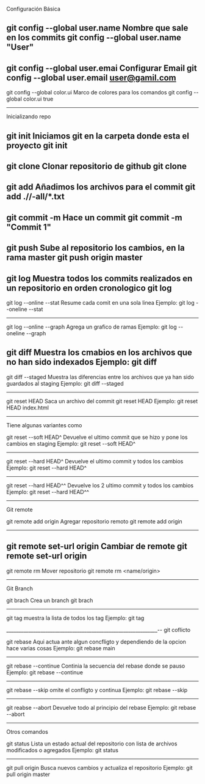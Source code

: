 Configuración Básica 

git config --global user.name
Nombre que sale en los commits
git config --global user.name "User"
-----------------------------
git config --global user.emai
Configurar Email
git config --global user.email user@gamil.com
------------------------------------------
git config  --global color.ui
Marco de colores para los comandos 
git config  --global color.ui true 

________________________________________________


Inicializando repo

git init
Iniciamos git en la carpeta donde esta el proyecto
git init
----------------------------------
git clone
Clonar repositorio de github
git clone <URL>
---------------------------------
git add 
Añadimos los archivos para el commit 
git add ./<archivo>/-all/*.txt
-------------------------------
git commit -m
Hace un commit 
git commit -m "Commit 1"
-----------------------------
git push
Sube al repositorio los cambios, en la rama master
git push origin master 
----------------------------
git log
Muestra todos los commits realizados en un repositorio en orden cronologico 
git log 
---------------------------
git log --online --stat 
Resume cada comit en una sola linea
Ejemplo: git log --oneline --stat

--------------------------

git log --online --graph 
Agrega un grafico de ramas
Ejemplo: git log --oneline --graph



git diff
Muestra los cmabios en los archivos que no han sido indexados
Ejemplo: git diff
------------------------------

git diff --staged
Muestra las diferencias entre los archivos que ya han sido guardados al staging 
Ejemplo: git diff --staged

--------------------------

git reset HEAD
Saca un archivo del commit 
git reset HEAD <archivo>
Ejemplo: git reset HEAD index.html


_______________________________________________________________________

Tiene algunas variantes como 

git reset --soft  HEAD^
Devuelve el ultimo commit que se hizo y pone los cambios en staging
Ejemplo: git reset --soft HEAD^

--------------------------

git reset --hard HEAD^
Devuelve el ultimo commit y todos los cambios
Ejemplo: git reset --hard HEAD^

-------------------------

git reset --hard HEAD^^
Devuelve los 2 ultimo commit y todos los cambios 
Ejemplo: git reset --hard HEAD^^



_____________________________________________________________

Git remote 

git remote add origin 
Agregar repositorio remoto
git remote add origin <URL>

----------------------------

git remote set-url origin
Cambiar de remote 
git remote set-url origin <URL>
--------------------------

git remote rm 
Mover repositorio 
git remote rm <name/origin>


___________________________________________________________


Git Branch

git brach
Crea un branch
git brach <nameBrach>


_____________________________________________________________

git tag
muestra la lista de todos los tag 
Ejemplo: git tag


______________________________________________________________--
git coflicto 

git rebase 
Aqui actua ante algun concfligto y dependiendo de la opcion hace varias cosas
Ejemplo: git rebase main

--------------------------------

git rebase --continue
Continia la secuencia del rebase donde se pauso
Ejemplo: git rebase --continue

------------------------------

git rebase --skip
omite el confligto y continua 
Ejemplo: git rebase --skip

---------------------------

git reabse --abort
Devuelve todo al principio del rebase 
Ejemplo: git rebase --abort




_________________________________________________________


Otros comandos

git status 
Lista un estado actual del repositorio con lista de archivos modificados o agregados
Ejemplo: git status

-----------------------------------------------

git pull origin <nameBrach>
Busca nuevos cambios y actualiza el repositorio 
Ejemplo: git pull origin master














